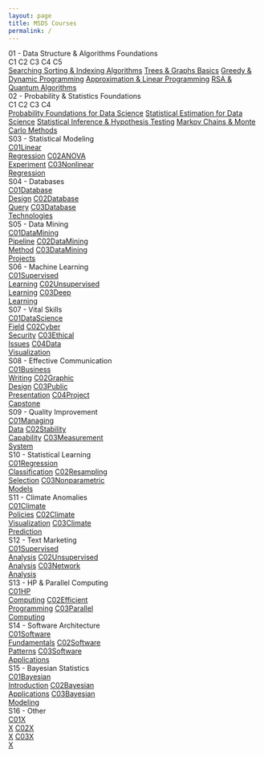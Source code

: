 ```yaml
---
layout: page
title: MSDS Courses
permalink: /
---
```


<div class="block" style="grid-template-columns: 1fr 1fr;">
  <div class="btn text"><div class="btn name">01 - Data Structure & Algorithms Foundations</div>
    <div class="row" style="grid-template-columns: 1fr 9fr;">
      <div class="row" style="grid-template-columns: 1fr;">
        <a class="btn box2">C1</a>
        <a class="btn box2">C2</a>
        <a class="btn box2">C3</a>
        <a class="btn box2">C4</a>
        <a class="btn box2">C5</a>
      </div>
      <div class="row" style="grid-template-columns: 1fr;">
        <a href="/01-MSDS/DS01C1/" class="btn box1">Searching Sorting & Indexing Algorithms</a>
        <a href="/01-MSDS/DS01C2/" class="btn box1">Trees & Graphs Basics</a>
        <a href="/01-MSDS/DS01C3/" class="btn box1">Greedy & Dynamic Programming</a>
        <a href="/01-MSDS/DS01C4/" class="btn box1">Approximation & Linear Programming</a>
        <a href="/01-MSDS/DS01C5/" class="btn box1">RSA & Quantum Algorithms</a>
      </div>
    </div>
  </div>
  <div class="btn text"><div class="btn name">02 - Probability & Statistics Foundations</div>
    <div class="row" style="grid-template-columns: 1fr 9fr;">
      <div class="row" style="grid-template-columns: 1fr;">
        <a class="btn box2">C1</a>
        <a class="btn box2">C2</a>
        <a class="btn box2">C3</a>
        <a class="btn box2">C4</a>
      </div>
      <div class="row" style="grid-template-columns: 1fr;">
        <a href="/01-MSDS/DS01C1/" class="btn box1">Probability Foundations for Data Science</a>
        <a href="/01-MSDS/DS01C2/" class="btn box1">Statistical Estimation for Data Science</a>
        <a href="/01-MSDS/DS01C3/" class="btn box1">Statistical Inference & Hypothesis Testing</a>
        <a href="/01-MSDS/DS01C4/" class="btn box1">Markov Chains & Monte Carlo Methods</a>
      </div>
    </div>
  </div>
</div>

<div class="block" style="grid-template-columns: 1fr 1fr;">
  <div class="btn text"><div class="btn name">S03 - Statistical Modeling</div>
    <div class="row" style="grid-template-columns: 1fr 1fr 1fr;">
      <a href="/01-MSDS/SM1/" class="btn box1"><span class="btn box2">C01</span>Linear<br>Regression</a>
      <a href="/01-MSDS/SM2/" class="btn box1"><span class="btn box2">C02</span>ANOVA<br>Experiment</a>
      <a href="/01-MSDS/SM3/" class="btn box1"><span class="btn box2">C03</span>Nonlinear<br>Regression</a>
    </div>
  </div>
  <div class="btn text"><div class="btn name">S04 - Databases</div>
    <div class="row" style="grid-template-columns: 1fr 1fr 1fr;">
      <a href="/01-MSDS/DB1/" class="btn box1"><span class="btn box2">C01</span>Database<br>Design</a>
      <a href="/01-MSDS/DB2/" class="btn box1"><span class="btn box2">C02</span>Database<br>Query</a>
      <a href="/01-MSDS/DB3/" class="btn box1"><span class="btn box2">C03</span>Database<br>Technologies</a>
    </div>
  </div>
</div>

<div class="block" style="grid-template-columns: 1fr 1fr;">
  <div class="btn text"><div class="btn name">S05 - Data Mining</div>
    <div class="row" style="grid-template-columns: 1fr 1fr 1fr;">
      <a href="/01-MSDS/DM1/" class="btn box1"><span class="btn box2">C01</span>DataMining<br>Pipeline</a>
      <a href="/01-MSDS/DM2/" class="btn box1"><span class="btn box2">C02</span>DataMining<br>Method</a>
      <a href="/01-MSDS/DM3/" class="btn box1"><span class="btn box2">C03</span>DataMining<br>Projects</a>
    </div>
  </div>
  <div class="btn text"><div class="btn name">S06 - Machine Learning</div>
    <div class="row" style="grid-template-columns: 1fr 1fr 1fr;">
      <a href="/01-MSDS/ML1/" class="btn box1"><span class="btn box2">C01</span>Supervised<br>Learning</a>
      <a href="/01-MSDS/ML2/" class="btn box1"><span class="btn box2">C02</span>Unsupervised<br>Learning</a>
      <a href="/01-MSDS/ML3/" class="btn box1"><span class="btn box2">C03</span>Deep<br>Learning</a>
    </div>
  </div>
</div>

<div class="block" style="grid-template-columns: 1fr 1fr;">
  <div class="btn text"><div class="btn name">S07 - Vital Skills</div>
    <div class="row" style="grid-template-columns: 1fr 1fr 1fr 1fr;">
      <a href="/01-MSDS/VS1/" class="btn box1"><span class="btn box2">C01</span>DataScience<br>Field</a>
      <a href="/01-MSDS/VS2/" class="btn box1"><span class="btn box2">C02</span>Cyber<br>Security</a>
      <a href="/01-MSDS/VS3/" class="btn box1"><span class="btn box2">C03</span>Ethical<br>Issues</a>
      <a href="/01-MSDS/VS4/" class="btn box1"><span class="btn box2">C04</span>Data<br>Visualization</a>
    </div>
  </div>
  <div class="btn text"><div class="btn name">S08 - Effective Communication</div>
    <div class="row" style="grid-template-columns: 1fr 1fr 1fr 1fr;">
      <a href="/01-MSDS/EC1/" class="btn box1"><span class="btn box2">C01</span>Business<br>Writing</a>
      <a href="/01-MSDS/EC2/" class="btn box1"><span class="btn box2">C02</span>Graphic<br>Design</a>
      <a href="/01-MSDS/EC3/" class="btn box1"><span class="btn box2">C03</span>Public<br>Presentation</a>
      <a href="/01-MSDS/EC4/" class="btn box1"><span class="btn box2">C04</span>Project<br>Capstone</a>
    </div>
  </div>
</div>

<div class="block" style="grid-template-columns: 1fr 1fr;">
  <div class="btn text"><div class="btn name">S09 - Quality Improvement</div>
    <div class="row" style="grid-template-columns: 1fr 1fr 1fr;">
      <a href="/01-MSDS/QI1/" class="btn box1"><span class="btn box2">C01</span>Managing<br>Data</a>
      <a href="/01-MSDS/QI2/" class="btn box1"><span class="btn box2">C02</span>Stability<br>Capability</a>
      <a href="/01-MSDS/QI3/" class="btn box1"><span class="btn box2">C03</span>Measurement<br>System</a>
    </div>
  </div>
  <div class="btn text"><div class="btn name">S10 - Statistical Learning</div>
    <div class="row" style="grid-template-columns: 1fr 1fr 1fr;">
      <a href="/01-MSDS/SL1/" class="btn box1"><span class="btn box2">C01</span>Regression<br>Classification</a>
      <a href="/01-MSDS/SL2/" class="btn box1"><span class="btn box2">C02</span>Resampling<br>Selection</a>
      <a href="/01-MSDS/SL3/" class="btn box1"><span class="btn box2">C03</span>Nonparametric<br>Models</a>
    </div>
  </div>
</div>

<div class="block" style="grid-template-columns: 1fr 1fr;">
  <div class="btn text"><div class="btn name">S11 - Climate Anomalies</div>
    <div class="row" style="grid-template-columns: 1fr 1fr 1fr;">
      <a href="/01-MSDS/CA1/" class="btn box1"><span class="btn box2">C01</span>Climate<br>Policies</a>
      <a href="/01-MSDS/CA2/" class="btn box1"><span class="btn box2">C02</span>Climate<br>Visualization</a>
      <a href="/01-MSDS/CA3/" class="btn box1"><span class="btn box2">C03</span>Climate<br>Prediction</a>
    </div>
  </div>
  <div class="btn text"><div class="btn name">S12 - Text Marketing</div>
    <div class="row" style="grid-template-columns: 1fr 1fr 1fr;">
      <a href="/01-MSDS/TM1/" class="btn box1"><span class="btn box2">C01</span>Supervised<br>Analysis</a>
      <a href="/01-MSDS/TM2/" class="btn box1"><span class="btn box2">C02</span>Unsupervised<br>Analysis</a>
      <a href="/01-MSDS/TM3/" class="btn box1"><span class="btn box2">C03</span>Network<br>Analysis</a>
    </div>
  </div>
</div>

<div class="block" style="grid-template-columns: 1fr 1fr;">
  <div class="btn text"><div class="btn name">S13 - HP & Parallel Computing</div>
    <div class="row" style="grid-template-columns: 1fr 1fr 1fr;">
      <a href="/01-MSDS/PC1/" class="btn box1"><span class="btn box2">C01</span>HP<br>Computing</a>
      <a href="/01-MSDS/PC2/" class="btn box1"><span class="btn box2">C02</span>Efficient<br>Programming</a>
      <a href="/01-MSDS/PC3/" class="btn box1"><span class="btn box2">C03</span>Parallel<br>Computing</a>
    </div>
  </div>
  <div class="btn text"><div class="btn name">S14 - Software Architecture</div>
    <div class="row" style="grid-template-columns: 1fr 1fr 1fr;">
      <a href="/01-MSDS/SA1/" class="btn box1"><span class="btn box2">C01</span>Software<br>Fundamentals</a>
      <a href="/01-MSDS/SA2/" class="btn box1"><span class="btn box2">C02</span>Software<br>Patterns</a>
      <a href="/01-MSDS/SA3/" class="btn box1"><span class="btn box2">C03</span>Software<br>Applications</a>
    </div>
  </div>
</div>

<div class="block" style="grid-template-columns: 1fr 1fr;">
  <div class="btn text"><div class="btn name">S15 - Bayesian Statistics</div>
    <div class="row" style="grid-template-columns: 1fr 1fr 1fr;">
      <a href="/01-MSDS/BS1/" class="btn box1"><span class="btn box2">C01</span>Bayesian<br>Introduction</a>
      <a href="/01-MSDS/BS2/" class="btn box1"><span class="btn box2">C02</span>Bayesian<br>Applications</a>
      <a href="/01-MSDS/BS3/" class="btn box1"><span class="btn box2">C03</span>Bayesian<br>Modeling</a>
    </div>
  </div>
  <div class="btn text"><div class="btn name">S16 - Other</div>
    <div class="row" style="grid-template-columns: 1fr 1fr 1fr;">
      <a href="/01-MSDS/O1/" class="btn box1"><span class="btn box2">C01</span>X<br>X</a>
      <a href="/01-MSDS/O2/" class="btn box1"><span class="btn box2">C02</span>X<br>X</a>
      <a href="/01-MSDS/O3/" class="btn box1"><span class="btn box2">C03</span>X<br>X</a>
    </div>
  </div>
</div>